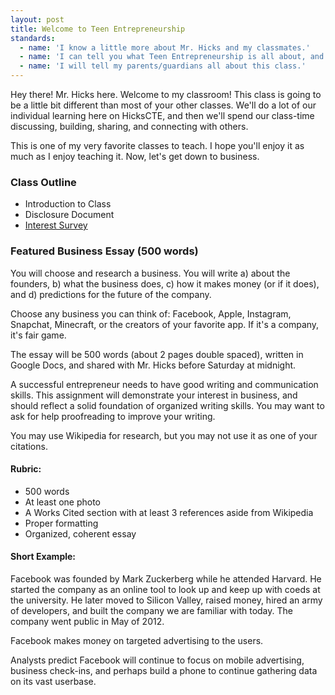 ```yaml
---
layout: post
title: Welcome to Teen Entrepreneurship
standards:
  - name: 'I know a little more about Mr. Hicks and my classmates.'
  - name: 'I can tell you what Teen Entrepreneurship is all about, and what will be expected of me.'
  - name: 'I will tell my parents/guardians all about this class.'
---
```


<div class="message">
  <p>Hey there! Mr. Hicks here. Welcome to my classroom! This class is going to be a little bit different than most of your other classes. We'll do a lot of our individual learning here on HicksCTE, and then we'll spend our class-time discussing, building, sharing, and connecting with others.</p>
  <p>This is one of my very favorite classes to teach. I hope you'll enjoy it as much as I enjoy teaching it. Now, let's get down to business.</p>
</div>


### Class Outline

* Introduction to Class
* Disclosure Document
* [Interest Survey](https://docs.google.com/a/alpinedistrict.org/forms/d/1lhAE30IivP3QwkiffBaGnrRUJDZmEMBGCbhtwPN8z6k/viewform)

### Featured Business Essay (500 words)

You will choose and research a business. You will write a) about the founders, b) what the business does, c) how it makes money (or if it does), and d) predictions for the future of the company.

Choose any business you can think of: Facebook, Apple, Instagram, Snapchat, Minecraft, or the creators of your favorite app. If it's a company, it's fair game.

The essay will be 500 words (about 2 pages double spaced), written in Google Docs, and shared with Mr. Hicks before Saturday at midnight.

A successful entrepreneur needs to have good writing and communication skills. This assignment will demonstrate your interest in business, and should reflect a solid foundation of organized writing skills. You may want to ask for help proofreading to improve your writing.

You may use Wikipedia for research, but you may not use it as one of your citations.

#### Rubric:

* 500 words
* At least one photo
* A Works Cited section with at least 3 references aside from Wikipedia
* Proper formatting
* Organized, coherent essay

#### Short Example:

Facebook was founded by Mark Zuckerberg while he attended Harvard. He started the company as an online tool to look up and keep up with coeds at the university. He later moved to Silicon Valley, raised money, hired an army of developers, and built the company we are familiar with today. The company went public in May of 2012.

Facebook makes money on targeted advertising to the users.

Analysts predict Facebook will continue to focus on mobile advertising, business check-ins, and perhaps build a phone to continue gathering data on its vast userbase.  
